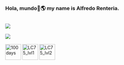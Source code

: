 ### Hola, mundo👋🌎 my name is Alfredo Renteria.

<!--
**Alfredo-Renteria/Alfredo-Renteria** is a ✨ _special_ ✨ repository because its `README.md` (this file) appears on your GitHub profile.

Here are some ideas to get you started:

- 🔭 I’m currently working on ...
- 🌱 I’m currently learning ...
- 👯 I’m looking to collaborate on ...
- 🤔 I’m looking for help with ...
- 💬 Ask me about ...
- 📫 How to reach me: ...
- 😄 Pronouns: ...
- ⚡ Fun fact: ...
-->

<!-- LinkedIn -->
<br/>
<div align="left">
</a>  
<a href="https://linkedin.com/in/Alfredo-Renteria" target="_blank">
<img src="https://img.shields.io/badge/Connect%20with%20me-%230072b1.svg?&style=for-the-badge&logo=linkedin&logoColor=white&labelColor=0072b1&logoWidth=40 alt=linkedin style="margin-bottom: 5px;" />
</a>
<br />

<br/>
<!-- LeetCode -->
<div align="left">
<img src="https://img.shields.io/badge/LC%20Awards-%23FFA500.svg?&style=for-the-badge&logo=leetcode&logoColor=white&labelColor=FFA500&logoWidth=40 alt=lcawards style="margin-bottom: 5px;" />
<br />
      
<br/>
<div align="left">
<img src="https://leetcode.com/static/images/badges/2022/lg/2022-annual-100.png" alt="100days" style="width:50px;height:50px;">
<img src="https://assets.leetcode.com/static_assets/others/%E5%85%A5%E9%97%A8.png" alt="LC75_lvl1" style="width:50px;height:50px;">
<img src="https://assets.leetcode.com/static_assets/others/%E5%9F%BA%E7%A1%80.png" alt="LC75_lvl2" style="width:50px;height:50px;">
<br />
